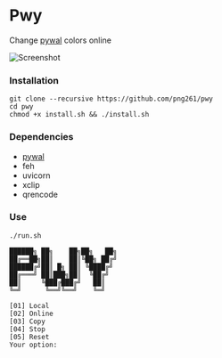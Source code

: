 # Pwy
Change [pywal](https://github.com/dylanaraps/pywal) colors online

![Screenshot](https://user-images.githubusercontent.com/63899044/178858411-98158a3d-76c0-4a61-a797-2e9288864ec7.gif)


### Installation
```
git clone --recursive https://github.com/png261/pwy
cd pwy
chmod +x install.sh && ./install.sh
```

### Dependencies
- [pywal](https://github.com/dylanaraps/pywal)
- feh
- uvicorn 
- xclip
- qrencode

### Use

```
./run.sh

██████╗ ██╗    ██╗██╗   ██╗
██╔══██╗██║    ██║╚██╗ ██╔╝
██████╔╝██║ █╗ ██║ ╚████╔╝
██╔═══╝ ██║███╗██║  ╚██╔╝
██║     ╚███╔███╔╝   ██║
╚═╝      ╚══╝╚══╝    ╚═╝

[01] Local
[02] Online
[03] Copy
[04] Stop
[05] Reset
Your option:

```
